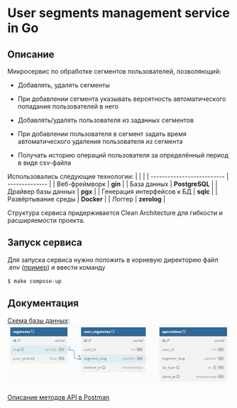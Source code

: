# User segments management service in Go


## Описание 

Микросервис по обработке сегментов пользователей, позволяющий:
* Добавлять, удалять сегменты

* При добавлении сегмента указывать вероятность автоматического попадания пользователей в него

* Добавлять/удалять пользователя из заданных сегментов

* При добавлении пользователя в сегмент задать время автоматического удаления пользователя из сегмента

* Получать историю операций пользователя за определённый период в виде csv-файла

Использовались следующие технологии:
|                            |                |
| -------------------------- | -------------- |
| Веб-фреймворк              | __gin__        |
| База данных                | __PostgreSQL__ |
| Драйвер базы данных        | __pgx__        |
| Генерация интерфейсов к БД | __sqlc__       |
| Развёртывание среды        | __Docker__     |
| Логгер                     | __zerolog__    |

Структура сервиса придерживается Clean Architecture для гибкости и расширяемости проекта.

## Запуск сервиса
Для запуска сервиса нужно положить в корневую директорию файл .env ([пример](/docs/example.env)) и ввести команду 

```bash
$ make compose-up
```

## Документация 

[Cхема базы данных](docs/schema.sql):
![docs/schema.sql](docs/schema.png)

[Описание методов API в Postman](https://documenter.getpostman.com/view/20022244/2s9Y5crzEk)

